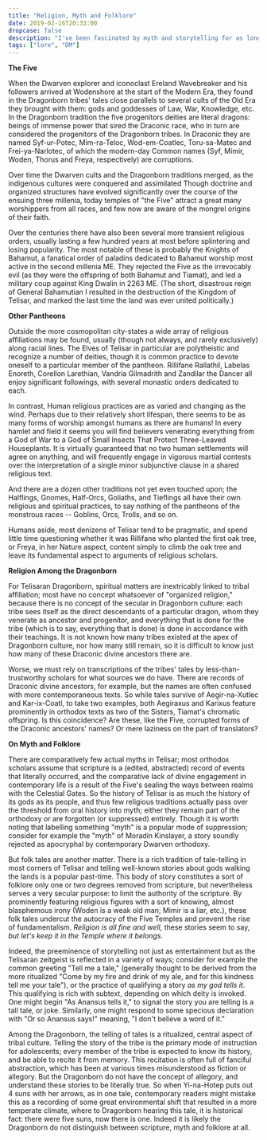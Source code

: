 ```yaml
---
title: "Religion, Myth and Folklore"
date: 2019-02-16T20:33:00
dropcase: false
description: "I've been fascinated by myth and storytelling for as long as I've been able to read. So when I was thinking about trying my hand at Dungeon Mastering I knew it was going to be to explore storytelling, both literally at the table with my friends, and figuratively, within the game world.  As I began developing Telisar, questions about the function of religion, myth and folklore in a world where larger-than-life figures and literal gods actually exist felt like a great place to begin. In many ways my campaign is about stories: the stories we tell ourselves, and the stories we tell (or don't tell) to others. These are some notes about how religion works in Telisar. Some of it I brought to the setting, but most of it was discovered at the table as we played."
tags: ["lore", "DM"]
---
```

**The Five**


When the Dwarven explorer and iconoclast Ereland Wavebreaker and his followers arrived at Wodenshore
at the start of the Modern Era, they found in the Dragonborn tribes' tales close parallels to
several cults of the Old Era they brought with them: gods and goddesses of Law, War, Knowledge, etc.
In the Dragonborn tradition the five progenitors deities are literal dragons: beings of immense
power that sired the Draconic race, who in turn are considered the progenitors of the Dragonborn
tribes. In Draconic they are named Syf-ur-Potec, Mim-ra-Teloc, Wod-em-Coatlec, Toru-sa-Matec and
Frei-ya-Narlotec, of which the modern-day Common names (Syf, Mimir, Woden, Thorus and Freya,
respectively) are corruptions.

Over time the Dwarven cults and the Dragonborn traditions merged, as the indigenous cultures were
conquered and assimilated Though doctrine and organized structures have evolved significantly over
the course of the ensuing three millenia, today temples of "the Five" attract a great many
worshippers from all races, and few now are aware of the mongrel origins of their faith.

Over the centuries there have also been several more transient religious orders, usually lasting a
few hundred years at most before splintering and losing popularity. The most notable of these is
probably the Knights of Bahamut, a fanatical order of paladins dedicated to Bahamut worship most
active in the second millenia ME. They rejected the Five as the irrevocably evil (as they were the
offspring of both Bahamut and Tiamat), and led a military coup against King Dwalin in 2263 ME. (The
short, disastrous reign of General Bahamutian I resulted in the destruction of the Kingdom of
Telisar, and marked the last time the land was ever united politically.)

**Other Pantheons**

Outside the more cosmopolitan city-states a wide array of religious affiliations may be found,
usually (though not always, and rarely exclusively) along racial lines. The Elves of Telisar in
particular are polytheistic and recognize a number of deities, though it is common practice to
devote oneself to a particular member of the pantheon. Rillifane Rallathil, Labelas Enoreth,
Corellon Larethian, Vandria Gilmadrith and Zandilar the Dancer all enjoy significant followings,
with several monastic orders dedicated to each.

In contrast, Human religious practices are as varied and changing as the wind. Perhaps due to their
relatively short lifespan, there seems to be as many forms of worship amongst humans as there are
humans! In every hamlet and field it seems you will find believers venerating everything from a God
of War to a God of Small Insects That Protect Three-Leaved Houseplants. It is virtually guaranteed
that no two human settlements will agree on anything, and will frequently engage in vigorous martial
contests over the interpretation of a single minor subjunctive clause in a shared religious text.

And there are a dozen other traditions not yet even touched upon; the Halflings, Gnomes, Half-Orcs,
Goliaths, and Tieflings all have their own religious and spiritual practices, to say nothing of the
pantheons of the monstrous races -- Goblins, Orcs, Trolls, and so on.

Humans aside, most denizens of Telisar tend to be pragmatic, and spend little time questioning
whether it was Rillifane who planted the first oak tree, or Freya, in her Nature aspect, content
simply to climb the oak tree and leave its fundamental aspect to arguments of religious scholars.

**Religion Among the Dragonborn**

For Telisaran Dragonborn, spiritual matters are inextricably linked to tribal affiliation; most have
no concept whatsoever of "organized religion," because there is no concept of the secular in
Dragonborn culture: each tribe sees itself as the direct descendants of a particular dragon, whom
they venerate as ancestor and progenitor, and everything that is done for the tribe (which is to
say, everything that is done) is done in accordance with their teachings. It is not known how many
tribes existed at the apex of Dragonborn culture, nor how many still remain, so it is difficult to
know just how many of these Draconic divine ancestors there are.

Worse, we must rely on transcriptions of the tribes' tales by less-than-trustworthy scholars for
what sources we do have. There are records of Draconic divine ancestors, for example, but the
names are often confused with more contemporaneous texts. So while tales survive of Aegir-na-Xutlec
and Kar-ix-Coatl, to take two examples, both Aegiraxus and Karixus feature prominently in orthodox
texts as two of the Sisters, Tiamat's chromatic offspring. Is this coincidence? Are these, like the
Five, corrupted forms of the Draconic ancestors' names? Or mere laziness on the part of translators?

**On Myth and Folklore**

There are comparatively few actual myths in Telisar; most orthodox scholars assume that scripture is
a (edited, abstracted) record of events that literally occurred, and the comparative lack of divine
engagement in contemporary life is a result of the Five's sealing the ways between realms with the
Celestial Gates. So the history of Telisar is as much the history of its gods as its people, and
thus few religious traditions actually pass over the threshold from oral history into myth; either
they remain part of the orthodoxy or are forgotten (or suppressed) entirely. Though it is worth
noting that labelling something "myth" is a popular mode of suppression; consider for example the
"myth" of Moradin Kinslayer, a story soundly rejected as apocryphal by contemporary Dwarven
orthodoxy.

But folk tales are another matter. There is a rich tradition of tale-telling in most corners of
Telisar and telling well-known stories about gods walking the lands is a popular past-time. This
body of story constitutes a sort of folklore only one or two degrees removed from scripture, but
nevertheless serves a very secular purpose: to limit the authority of the scripture. By prominently
featuring religious figures with a sort of knowing, almost blasphemous irony (Woden is a weak old
man; Mimir is a liar, etc.), these folk tales undercut the autocracy of the Five Temples and prevent
the rise of fundamentalism. *Religion is all fine and well,* these stories seem to say, *but let's
keep it in the Temple where it belongs.* 

Indeed, the preeminence of storytelling not just as entertainment but as the Telisaran zeitgeist is
reflected in a variety of ways; consider for example the common greeting "Tell me a tale,"
(generally thought to be derived from the more ritualized "Come by my fire and drink of my ale, and
for this kindness tell me your tale"), or the practice of qualifying a story *as my god tells it*.
This qualifying is rich with subtext, depending on which deity is invoked. One might begin "As
Anansus tells it," to signal the story you are telling is a tall tale, or joke.  Similarly, one
might respond to some specious declaration with "Or so Anansus says!" meaning, "I don't believe a
word of it."

Among the Dragonborn, the telling of tales is a ritualized, central aspect of tribal culture.
Telling the story of the tribe is the primary mode of instruction for adolescents; every member of
the tribe is expected to know its history, and be able to recite it from memory. This recitation is
often full of fanciful abstraction, which has been at various times misunderstood as fiction or
allegory. But the Dragonborn do not have the concept of allegory, and understand these stories to be
literally true. So when Yi-na-Hotep puts out 4 suns with her arrows, as in one tale, contemporary
readers might mistake this as a recording of some great environmental shift that resulted in a more
temperate climate, where to Dragonborn hearing this tale, it is historical fact: there were five
suns, now there is one. Indeed it is likely the Dragonborn do not distinguish between scripture,
myth and folklore at all.
